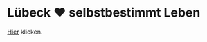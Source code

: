 # Lübeck ❤️ selbstbestimmt Leben

[Hier](https://github.com/luebeck-selbstbestimmt/webseite/wiki/L%C3%BCbeck-%E2%9D%A4%EF%B8%8F-selbstbestimmt-Leben) klicken.
